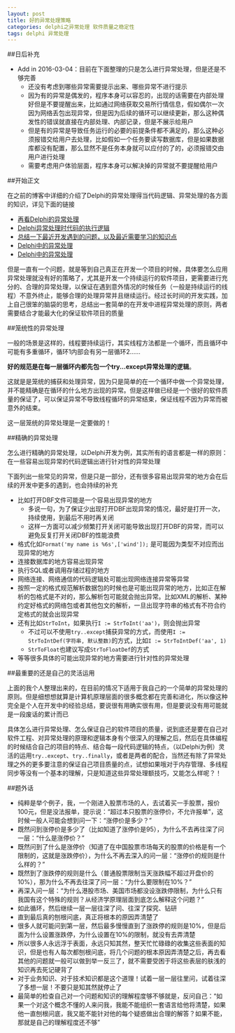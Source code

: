 ```yaml
---
layout: post
title: 好的异常处理策略
categories: delphi之异常处理 软件质量之稳定性
tags: delphi 异常处理
---
```


##日后补充

* Add in 2016-03-04：目前在下面整理的只是怎么进行异常处理，但是还是不够完善
  * 还没有考虑到哪些异常需要提示出来、哪些异常不进行提示
  * 因为有的异常是偶发的，程序本身可以容忍的，出现的话需要在内部处理好但是不要提醒出来，比如通过网络获取交易所行情信息，假如偶尔一次因为网络丢包出现异常，但是因为后续的循环可以继续更新，那么这种偶发性的错误就直接在内部处理、内部记录，但是不展示给用户
  * 但是有的异常是导致任务运行的必要的前提条件都不满足的，那么这种必须报错交给用户去处理，比如假如一个任务要读写数据库，但是如果数据库都没有配置，那么显然不是任务本身就可以应付的了的，必须报错交由用户进行处理
  * 需要考虑用户体验层面，程序本身可以解决掉的异常就不要提醒给用户

##开始正文

在之前的博客中详细的介绍了Delphi的异常处理得当代码逻辑、异常处理的各方面的知识，详见下面的链接

* [再看Delphi的异常处理](http://www.xumenger.com/delphi-except-20160116/)
* [Delphi异常处理时代码的执行逻辑](http://www.xumenger.com/delphi-exception-20151201/)
* [总结一下最近开发遇到的问题，以及最近需要学习的知识点](http://www.xumenger.com/learn-plan-20151123/)
* [Delphi中的异常处理](http://www.xumenger.com/delphi-exception-20150428/)
* [Delphi中的异常处理](http://www.xumenger.com/delphi-exception/)

但是一直有一个问题，就是等到自己真正在开发一个项目的时候，具体要怎么应用异常处理就没有好的策略了，尤其是开发一个持续运行的软件项目，更需要进行充分的、合理的异常处理，以保证在遇到意外情况的时候任务（一般是持续运行的线程）不意外终止，能够合理的处理异常并且继续运行。经过长时间的开发实践，加上自己很笨的脑袋的思考，总结出一套简单的在开发中进程异常处理的原则，两者需要结合才能最大化的保证软件项目的质量

##笼统性的异常处理

一般的场景是这样的，线程要持续运行，其实线程方法都是一个循环，而且循环中可能有多重循环，循环1内部会有另一层循环2……

**好的规范是在每一层循环内都先包一个try...except异常处理的逻辑**。

这就是是笼统的捕获和处理异常，因为只是简单的在一个循环中做一个异常处理，并不能精确是在循环的什么地方出现的异常。但是这样做已经是一个很好的软件质量的保证了，可以保证异常不导致线程循环的异常结束，保证线程不因为异常而被意外的结束。

这一层笼统的异常处理是一定要做的！

##精确的异常处理

怎么进行精确的异常处理，以Delphi开发为例，其实所有的语言都是一样的原则：在一些容易出现异常的代码逻辑出进行针对性的异常处理

下面列出一些常见的异常，但是只是一部分，还有很多容易出现异常的地方会在后续的开发中更多的遇到，也会持续的补充

* 比如打开DBF文件可能是一个容易出现异常的地方
  * 多说一句，为了保证少出现打开DBF出现异常的情况，最好是打开一次，持续使用，到最后不用时再关闭
  * 这样一方面可以减少频繁打开关闭可能导致出现打开DBF的异常，而可以避免反复打开关闭DBF的性能浪费
* 格式化如`Format('my name is %6s',['wind']);` 是可能因为类型不对应而出现异常的地方
* 连接数据库的地方容易出现异常
* 执行SQL或者调用存储过程的地方
* 网络连接、网络通信的代码逻辑处可能出现网络连接异常等异常
* 按照一定的格式规范解析数据包的时候也是可能出现异常的地方，比如正在解析的包格式是不对的，那么解析包可能就会抛出异常。比如XML的解析、某种约定好格式的网络包或者其他包文的解析，一旦出现字符串的格式有不符合约定格式的就会出现异常
* 还有比如`StrToInt`，如果执行`I := StrToInt('aa')`，则会抛出异常
  * 不过可以不使用`try..except`捕获异常的方式，而使用`I := StrToIntDef(字符串, 默认整数)`的方式，比如`I := StrToIntDef('aa', 1)`
  * `StrToFloat`也建议写成`StrToFloatDef`的方式
* 等等很多具体的可能出现异常的地方需要进行针对性的异常处理

##最重要的还是自己的灵活运用

上面的我个人整理出来的，在目前的情况下适用于我自己的一个简单的异常处理的原则。但是细想想就算是计算机原理层面的很多概念都在完善和进化，所以像这种完全是个人在开发中的经验总结，要说很有用确实很有用，但是要说没有用可能就是一段废话的累计而已

具体怎么进行异常处理、怎么保证自己的软件项目的质量，说到底还是要在自己对软件工程、对异常处理的原理和逻辑本身有个很深入的理解之后，然后在具体编程的时候结合自己的项目的特点、结合每一段代码逻辑的特点，（以Delphi为例）灵活的运用`try..except`、`try..finally`，或者是两者的配合，当然还有除了异常处理之外的更多要注意的保证自己项目质量的点，试想如果哦对于内存管理、多线程同步等没有一个基本的理解，只是知道这些异常处理额技巧，又能怎么样呢？！

##题外话

* 纯粹是举个例子，我，一个刚进入股票市场的人，去试着买一手股票，报价100元，但是没法报单，提示说：“超过本只股票的涨停价，不允许报单”，这时候一般人可能会想到问一下：“涨停价是多少？”
* 既然问到涨停价是多少了（比如知道了涨停价是95），为什么不去再往深了问一层：“什么是涨停价？”
* 既然问到了什么是涨停价（知道了在中国股票市场每天的股票的价格是有一个限制的，这就是涨跌停价），为什么不再去深入的问一层：“涨停价的规则是什么样的？”
* 既然到了涨跌停的规则是什么（普通股票限制当天涨跌幅不超过开盘价的10%），那为什么不再去往深了问一层：“为什么要限制在10%？”
* 再深入问一层：“为什么港股市场、美国市场都没设涨跌停限制，为什么只有我国有这个特殊的规则？从经济学原理层面到底怎么解释这个问题？”
* 如此循环，然后继续一层一层往深了问、往深了探究、钻研
* 直到最后真的刨根问底，真正将根本的原因弄清楚了
* 很多人就可能问到第一层，然后最多慢慢直到了涨跌停的规则是10%，但是后面为什么设置涨跌停，为什么设置在10%的限制，就没有去弄清楚
* 所以很多人永远浮于表面，永远只知其然，整天忙忙碌碌的收集这些表面的知识，但是也有人每次都刨根问底，将几个问题的根本原因弄清楚之后，再去看其他的问题就一般可以做到举一反三了，就不需要受困于将这些表层的肤浅的知识再去死记硬背了
* 对于业务知识、对于技术知识都是这个道理！试着一层一层往里问，试着往深了多想一层！不要只是知其然就停止了
* 最简单的检查自己对一个问题和知识的理解程度够不够就是，反问自己：“如果一个对这个概念不懂的人来问我，我能不能组织一套语言给他将清楚，如果他一直刨根问底，我又能不能针对他的每个疑惑做出合理的解答？如果不能，那就是自己的理解程度还不够”
